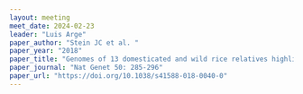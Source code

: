 ```yaml
---
layout: meeting
meet_date: 2024-02-23
leader: "Luis Arge"
paper_author: "Stein JC et al. "
paper_year: "2018"
paper_title: "Genomes of 13 domesticated and wild rice relatives highlight genetic conservation, turnover and innovation across the genus Oryza"
paper_journal: "Nat Genet 50: 285-296"
paper_url: "https://doi.org/10.1038/s41588-018-0040-0"
---
```

